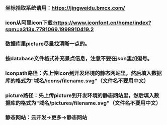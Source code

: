 ### 坐标拾取系统请用：https://jingweidu.bmcx.com/
### icon从阿里icon下载:https://www.iconfont.cn/home/index?spm=a313x.7781069.1998910419.2
### 数据库里picture尽量找清晰一点的。
### 按database文件格式补充景点信息，注意不要在json里加逗号。
### iconpath路径：先上传icon到开发环境的静态网站里，然后填入数据库的格式为"域名/icons/filename.svg"（文件名不要用中文）
### picture路径：先上传picture到开发环境的静态网站里，然后填入数据库的格式为"域名/pictures/filename.svg"（文件名不要用中文）
### 静态网站：云开发->更多->静态网站
